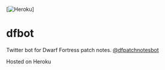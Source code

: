 [![Heroku](http://heroku-badge.herokuapp.com/?app=dfpatchnotesbot&style=flat)]

# dfbot
Twitter bot for Dwarf Fortress patch notes. [@dfpatchnotesbot](https://twitter.com/dfpatchnotesbot)

Hosted on Heroku
